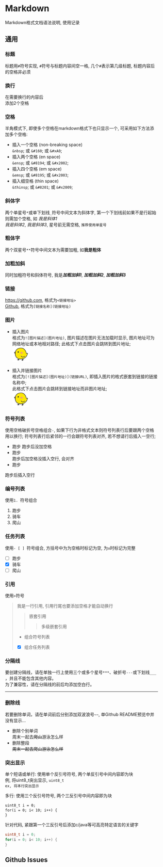 # Markdown
Markdown格式文档语法说明, 使用记录

## 通用
### 标题
标题用`#`符号实现, `#`符号与标题内容间空一格, 几个`#`表示第几级标题, 标题内容后的空格非必须     

### 换行
在需要换行的内容后  
添加2个空格

### 空格
半角模式下, 即使多个空格在markdown格式下也只显示一个, 可采用如下方法添加多个空格:     
 - 插入一个空格 (non-breaking space)  
    `&nbsp`; 或 `&#160`; 或 `&#xA0`;
 - 插入两个空格 (en space)  
    `&ensp`; 或 `&#8194`; 或 `&#x2002`;
 - 插入四个空格 (em space)  
    `&emsp`; 或 `&#8195`; 或 `&#x2003`;
 - 插入细空格 (thin space)  
    `&thinsp`; 或 `&#8201`; 或 `&#x2009`;

### 斜体字
两个单星号`*`或单下划线`_`符号中间文本为斜体字, 第一个下划线前如果不是行起始则需加个空格, 如 _我是斜体1_  
_我是斜体2_, *我是斜体3*, 星号前无需空格, `推荐使用单星号`   

### 粗体字
两个双星号`**`符号中间文本为需要加粗, 如**我是粗体**  

### 加粗加斜
同时加粗符号和斜体符号, 我是***加粗加斜1***, _**加粗加斜2**_, **_加粗加斜3_**   

### 链接
<https://github.com>, 格式为`<链接地址>`  
[Github](https://github.com), 格式为`[链接名称](链接地址)`  

### 图片
 - 插入图片  
格式为`![图片描述](图片地址)`, 图片描述在图片无法加载时显示, 图片地址可为网络地址或本地相对路径;
此格式下点击图片会跳转到图片地址;  
![小鸡头像](./image/小鸡截图.png)  

- 插入并链接图片  
格式为`[![图片描述](图片地址)](链接URL)`, 即插入图片的格式嵌套到链接的链接名称中;  
此格式下点击图片会跳转到链接地址而非图片地址;  
[![小鸡头像](./image/小鸡截图.png)](http://wx1.sinaimg.cn/large/006szvLFgy1fwi58qhzm1j30b40b4q5h.jpg)

### 符号列表
使用空格破折号空格组合` - `, 如果下行为非格式文本则符号列表行后要跟两个空格用以换行; 
符号列表行后紧邻的一行会跟符号列表对齐, 若不想请行后插入一空行;  
 - 跑步
 跑步后没加空格
- 跑步  
 跑步后加空格没插入空行, 会对齐  
 - 跑步  

跑步后插入空行

### 编号列表
使用`1. `符号组合  
1. 跑步
2. 骑车
3. 爬山

### 任务列表
使用`- [ ] `符号组合, 方括号中为为空格时标记为空, 为`x`时标记为完整  
- [ ] 跑步
- [x] 骑车
- [ ] 爬山

### 引用
使用`>`符号  
> 我是一行引用, 引用行尾也要添加空格才能自动换行    
>   
>> 嵌套引用  
>>> 多级嵌套引用  
> - 组合符号列表  
> - [x] 组合任务列表  

### 分隔线
要创建分隔线，请在单独一行上使用三个或多个星号`***`、破折号`---`或下划线`___` ，并且不能包含其他内容。  
为了兼容性，请在分隔线的前后均添加空白行。  

---

### 删除线
若要删除单词，请在单词前后分别添加双波浪号`~~`, 单Github README预览中并没有显示...  
 - 删除个别单词  
周末一起去~~爬山~~游泳怎么样  
 - 删除整段  
~~周末一起去爬山游泳怎么样~~  

### 突出显示
单个短语或单行: 使用单个反引号符号, 两个单反引号中间内容即为块  
例, 将uint8_t突出显示, `uint8_t`  
`ex, 将本行突出显示`   

多行: 使用三个反引号符号, 两个三反引号中间内容即为块     
```
uint8_t i = 0;
for(i = 0; i< 10; i++) {
}
```
针对代码, 紧跟第一个三反引号后添加c/java等可高亮特定语言的关键字  
```c
uint8_t i = 0;
for(i = 0; i< 10; i++) {
}
```

## Github Issues

